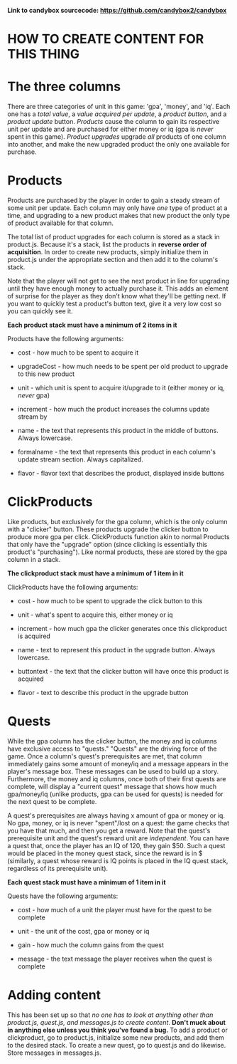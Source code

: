**Link to candybox sourcecode: https://github.com/candybox2/candybox**

# **HOW TO CREATE CONTENT FOR THIS THING**

# The three columns
There are three categories of unit in this game: 'gpa', 'money', and 'iq'. Each one has a *total value*, a *value acquired per update*, a *product button*, and a *product update* button. *Products* cause the column to gain its respective unit per update and are purchased for either money or iq (gpa is *never* spent in this game). *Product upgrades* upgrade *all* products of one column into another, and make the new upgraded product the only one available for purchase.

# Products
Products are purchased by the player in order to gain a steady stream of some unit per update. Each column may only have *one* type of product at a time, and upgrading to a new product makes that new product the only type of product available for that column.

The total list of product upgrades for each column is stored as a stack in product.js. Because it's a stack, list the products in **reverse order of acquisition**. In order to create new products, simply initialize them in product.js under the appropriate section and then add it to the column's stack.

Note that the player will not get to see the next product in line for upgrading until they have enough money to actually purchase it. This adds an element of surprise for the player as they don't know what they'll be getting next. If you want to quickly test a product's button text, give it a very low cost so you can quickly see it.

**Each product stack must have a minimum of 2 items in it**

Products have the following arguments:

* cost - how much to be spent to acquire it

* upgradeCost - how much needs to be spent per old product to upgrade to this new product

* unit - which unit is spent to acquire it/upgrade to it (either money or iq, *never* gpa)

* increment - how much the product increases the columns update stream by

* name - the text that represents this product in the middle of buttons. Always lowercase.

* formalname - the text that represents this product in each column's update stream section. Always capitalized.

* flavor - flavor text that describes the product, displayed inside buttons

# ClickProducts
Like products, but exclusively for the gpa column, which is the only column with a "clicker" button. These products upgrade the clicker button to produce more gpa per click. ClickProducts function akin to normal Products that only have the "upgrade" option (since clicking is essentially this product's "purchasing"). Like normal products, these are stored by the gpa column in a stack.

**The clickproduct stack must have a minimum of 1 item in it**

ClickProducts have the following arguments:

* cost - how much to be spent to upgrade the click button to this

* unit - what's spent to acquire this, either money or iq

* increment - how much gpa the clicker generates once this clickproduct is acquired

* name - text to represent this product in the upgrade button. Always lowercase.

* buttontext - the text that the clicker button will have once this product is acquired

* flavor - text to describe this product in the upgrade button

# Quests
While the gpa column has the clicker button, the money and iq columns have exclusive access to "quests." "Quests" are the driving force of the game. Once a column's quest's prerequisites are met, that column immediately gains some amount of money/iq and a message appears in the player's message box. These messages can be used to build up a story. Furthermore, the money and iq columns, once both of their first quests are complete, will display a "current quest" message that shows how much gpa/money/iq (unlike products, gpa can be used for quests) is needed for the next quest to be complete. 

A quest's prerequisites are always having x amount of gpa or money or iq. No gpa, money, or iq is never "spent"/lost on a quest: the game checks that you have that much, and then you get a reward. Note that the quest's prerequisite unit and the quest's reward unit are *independent*. You can have a quest that, once the player has an IQ of 120, they gain $50. Such a quest would be placed in the money quest stack, since the reward is in $ (similarly, a quest whose reward is IQ points is placed in the IQ quest stack, regardless of its prerequisite unit).

**Each quest stack must have a minimum of 1 item in it**

Quests have the following arguments:

* cost - how much of a unit the player must have for the quest to be complete

* unit - the unit of the cost, gpa or money or iq 

* gain - how much the column gains from the quest

* message - the text message the player receives when the quest is complete

# Adding content
This has been set up so that *no one has to look at anything other than product.js, quest.js, and messages.js to create content*. **Don't muck about in anything else unless you think you've found a bug.** To add a product or clickproduct, go to product.js, initialize some new products, and add them to the desired stack. To create a new quest, go to quest.js and do likewise. Store messages in messages.js.